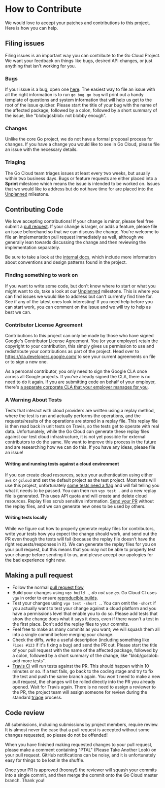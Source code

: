 # How to Contribute

We would love to accept your patches and contributions to this project. Here is how you can help.

## Filing issues
Filing issues is an important way you can contribute to the Go Cloud Project. We want your feedback on things like bugs, desired API changes, or just anything that isn't working for you.

### Bugs
If your issue is a bug, open one [here](https://github.com/google/go-cloud/issues/new). The easiest way to file an issue with all the right information is to run `go bug`. `go bug` will print out a handy template of questions and system information that will help us get to the root of the issue quicker. Please start the title of your bug with the name of the affected package, followed by a colon, followed by a short summary of the issue, like "blob/gcsblob: not blobby enough".

### Changes
Unlike the core Go project, we do not have a formal proposal process for changes. If you have a change you would like to see in Go Cloud, please file an issue with the necessary details.

### Triaging
The Go Cloud team triages issues at least every two weeks, but usually within two business days. Bugs or feature requests are either placed into a **Sprint** milestone which means the issue is intended to be worked on. Issues that we would like to address but do not have time for are placed into the [Unplanned][] milestone.

[Unplanned]: https://github.com/google/go-cloud/milestone/2

## Contributing Code
We love accepting contributions! If your change is minor, please feel free submit a [pull request](https://help.github.com/articles/about-pull-requests/). If your change is larger, or adds a feature, please file an issue beforehand so that we can discuss the change. You're welcome to file an implementation pull request immediately as well, although we generally lean towards discussing the change and then reviewing the implementation separately.

Be sure to take a look at the [internal docs][], which include more information about conventions and design patterns found in the project.

[internal docs]: internal/docs/README.md

### Finding something to work on
If you want to write some code, but don't know where to start or what you might want to do, take a look at our [Unplanned][] milestone. This is where you can find issues we would like to address but can't currently find time for. See if any of the latest ones look interesting! If you need help before you can start work, you can comment on the issue and we will try to help as best we can.

### Contributor License Agreement

Contributions to this project can only be made by those who have signed Google's Contributor License
Agreement. You (or your employer) retain the copyright to your contribution,
this simply gives us permission to use and redistribute your contributions as
part of the project. Head over to <https://cla.developers.google.com/> to see
your current agreements on file or to sign a new one.

As a personal contributor, you only need to sign the Google CLA once across all Google projects. If you've already signed the CLA, there is no need to do it again. If you are submitting code on behalf of your employer, there's [a separate corporate CLA that your employer manages for you](https://opensource.google.com/docs/cla/#external-contributors).

### A Warning About Tests
Tests that interact with cloud providers are written using a replay method, where the test is run and actually performs the operations, and the requests/results of the operations are stored in a replay file. This replay file is then read back in unit tests on Travis, so the tests get to operate with real data. Unfortunately, while the Go Cloud can generate these replay files against our test cloud infrastructure, it is not yet possible for external contributors to do the same. We want to improve this process in the future and are researching how we can do this. If you have any ideas, please file an issue!


#### Writing and running tests against a cloud environment
If you can create cloud resources, setup your authentication using either `aws` or `gcloud` and set the default project as the test project. Most tests will use this project, unfortunately [some tests need a flag](https://github.com/google/go-cloud/issues/128) and will fail telling you what it needs to be passed. You can then run `vgo test .` and a new replay file is generated. This uses API quota and will create and delete cloud resources. Replay files scrub sensitive information. [Send your PR](#making-a-pull-request) without the replay files, and we can generate new ones to be used by others.

#### Writing tests locally
While we figure out how to properly generate replay files for contributors, write your tests how you expect the change should work, and send out the PR even though the tests will fail (because the replay file doesn't have the right requests/responses in it). We can generate the replay files for you on your pull request, but this means that you may not be able to properly test your change before sending it to us, and please accept our apologies for the bad experience right now.

## Making a pull request
* Follow the normal [pull request flow](https://help.github.com/articles/creating-a-pull-request/)
* Build your changes using `vgo build .`, _do not use `go`_. Go Cloud CI uses `vgo` in order to ensure [reproducible builds](https://research.swtch.com/vgo-repro).
* Test your changes using `vgo test -short .`. You can omit the `-short` if you actually want to test your change against a cloud platform and you have a permissions level that enable you to do so. Please add tests that show the change does what it says it does, even if there wasn't a test in the first place. Don't add the replay files to your commits.
* Feel free to make as many commits as you want; we will squash them all into a single commit before merging your change.
* Check the diffs, write a useful description (including something like `Fixes #123` if it's fixing a bug) and send the PR out. Please start the title of your pull request with the name of the affected package, followed by a colon, followed by a short summary of the change, like "blob/gcsblob: add more tests".
* [Travis CI](http://travis-ci.com) will run tests against the PR. This should happen within 10 minutes or so. If a test fails, go back to the coding stage and try to fix the test and push the same branch again. You won't need to make a new pull request, the changes will be rolled directly into the PR you already opened. Wait for Travis again. There is no need to assign a reviewer to the PR, the project team will assign someone for review during the standard [triage](#triaging) process.

## Code review
All submissions, including submissions by project members, require review. It is almost never the case that a pull request is accepted without some changes requested, so please do not be offended!

When you have finished making requested changes to your pull request, please make
a comment containing "PTAL" (Please Take Another Look) on your pull request.
GitHub notifications can be noisy, and it is unfortunately easy for things to be lost in the shuffle.

Once your PR is approved (hooray!) the reviewer will squash your commits into a single commit, and then merge the commit onto the Go Cloud master branch. Thank you!

